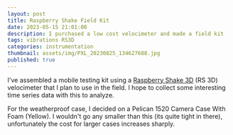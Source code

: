 ```yaml
---
layout: post
title: Raspberry Shake Field Kit
date: 2023-05-15 21:01:00
description: I purchased a low cost velocimeter and made a field kit
tags: vibrations RS3D
categories: instrumentation
thumbnail: assets/img/PXL_20230825_134627688.jpg
published: true
---
```


I've assembled a mobile testing kit using a [Raspberry Shake 3D](https://shop.raspberryshake.org/product/turnkey-iot-home-earth-monitor-rs-3d/) (RS 3D) velocimeter that I plan to use in the field. I hope to collect some interesting time series data with this to analyze. 

For the weatherproof case, I decided on a Pelican 1520 Camera Case With Foam (Yellow). I wouldn't go any smaller than this (its quite tight in there), unfortunately the cost for larger cases increases sharply.

<!-- 

<div class="row mt-3">
    <div class="col-sm mt-3 mt-md-0">
        {% include figure.liquid loading="eager" path="assets/img/raspberry_shake/PXL_20241016_211352540.jpg" class="img-fluid rounded z-depth-1" %}
    </div>
</div>
<div class="caption">
    The complete contents of the mobile testing kit I've assembled. The foam is compressible so the laptop (left) is able to fit in the kit is as well.
</div>

A dedicated laptop was required to connect to the RS 3D for controlling the device. Make sure to get a laptop with ethernet and USB ports so that you can connect to the shake and also transfer data files to other devices without an internet connection. I was able to get a used laptop from amazon for about $85 USD.

<div class="row mt-3">
    <div class="col-sm mt-3 mt-md-0">
        {% include figure.liquid loading="eager" path="assets/img/raspberry_shake/PXL_20241016_211537340.jpg" class="img-fluid rounded z-depth-1" %}
    </div>
    <div class="col-sm mt-3 mt-md-0">
        {% include figure.liquid loading="eager" path="assets/img/raspberry_shake/PXL_20241016_212022602.jpg" class="img-fluid rounded z-depth-1" %}
    </div>
</div>
<div class="caption">
    Small mboile laptop and ethernet cable for sending signals to the RS 3D to initiate and conclude data acquisition.
</div>

A portable power supply was also required to power both the laptop and RS 3D in the field. I was able to get one from amazon for about $100 USD.

<div class="row mt-3">
    <div class="col-sm mt-3 mt-md-0">
        {% include figure.liquid loading="eager" path="assets/img/raspberry_shake/PXL_20241016_211504951.jpg" class="img-fluid rounded z-depth-1" %}
    </div>
    <div class="col-sm mt-3 mt-md-0">
        {% include figure.liquid loading="eager" path="assets/img/raspberry_shake/PXL_20241016_212009370.jpg" class="img-fluid rounded z-depth-1" %}
    </div>
</div>
<div class="caption">
    Small portable power supply with cords to power both the laptop and RS 3D.
</div>

An optional GPS antenna can also be purchased to provide improved timing in the field. I don't recommend purchasing one of these, I have had issues with it and I have never been sure whether the RS 3D is using timing based off my laptop or from the GPS antenna. Maybe this is just user error on my part...

<div class="row mt-3">
    <div class="col-sm mt-3 mt-md-0">
        {% include figure.liquid loading="eager" path="assets/img/raspberry_shake/PXL_20241016_211513851.jpg" class="img-fluid rounded z-depth-1" %}
    </div>
    <div class="col-sm mt-3 mt-md-0">
        {% include figure.liquid loading="eager" path="assets/img/raspberry_shake/PXL_20241016_211517613.jpg" class="img-fluid rounded z-depth-1" %}
    </div>
</div>
<div class="caption">
    Zoomed in photos of the RS 3D and antenna. Note that the orientation of the channels (North, East, and Vertical) for the RS 3D are only identified by a small arrow labelled as 'North' on the circuit board.
</div>

-->
